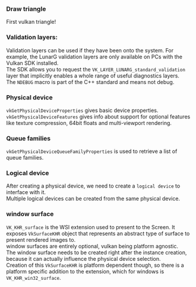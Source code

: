 ### Draw triangle  

First vulkan triangle!

### Validation layers:  
Validation layers can be used if they have been onto the system. For example, the LunarG validation layers are only available on PCs with the Vulkan SDK installed.  
The SDK allows you to request the `VK_LAYER_LUNARG_standard_validation` layer that implicitly enables a whole range of useful diagnostics layers.  
The `NDEBUG` macro is part of the C++ standard and means not debug.  


### Physical device
`vkGetPhysicalDeviceProperties` gives basic device properties.  
`vkGetPhysicalDeviceFeatures` gives info about support for optional features like texture compression, 64bit floats and multi-viewport rendering.  

### Queue families
`vkGetPhysicalDeviceQueueFamilyProperties` is used to retrieve a list of queue families.  

### Logical device
After creating a physical device, we need to create a `logical device` to interface with it.  
Multiple logical devices can be created from the same physical device.  

### window surface  
`VK_KHR_surface` is the WSI extension used to present to the Screen. It exposes `VkSurfaceKHR` object that represents an abstract type of surface to present rendered images to.   
window surfaces are entirely optional, vulkan being platform agnostic.  
The window surface needs to be created right after the instance creation, because it can actually  influence the  physical device selection.  
Creation of this `VkSurfaceKHR` is platform dependent though, so there is a platform specific addition to the extension, which for windows is `VK_KHR_win32_surface`.  
